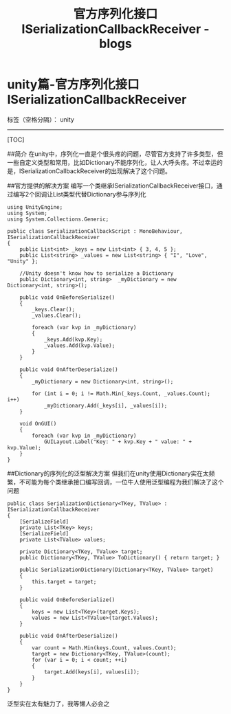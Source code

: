 ﻿---
layout: page
title: 官方序列化接口 ISerializationCallbackReceiver
    - blogs
---


# unity篇-官方序列化接口 ISerializationCallbackReceiver
标签（空格分隔）： unity

----------
[TOC]

##简介
在unity中，序列化一直是个很头疼的问题，尽管官方支持了许多类型，但一些自定义类型和常用，比如Dictionary不能序列化，让人大呼头疼。不过幸运的是，ISerializationCallbackReceiver的出现解决了这个问题。


##官方提供的解决方案
编写一个类继承ISerializationCallbackReceiver接口，通过编写2个回调让List类型代替Dictionary参与序列化
```
using UnityEngine;
using System;
using System.Collections.Generic;

public class SerializationCallbackScript : MonoBehaviour, ISerializationCallbackReceiver
{
    public List<int> _keys = new List<int> { 3, 4, 5 };
    public List<string> _values = new List<string> { "I", "Love", "Unity" };

    //Unity doesn't know how to serialize a Dictionary
    public Dictionary<int, string>  _myDictionary = new Dictionary<int, string>();

    public void OnBeforeSerialize()
    {
        _keys.Clear();
        _values.Clear();

        foreach (var kvp in _myDictionary)
        {
            _keys.Add(kvp.Key);
            _values.Add(kvp.Value);
        }
    }

    public void OnAfterDeserialize()
    {
        _myDictionary = new Dictionary<int, string>();

        for (int i = 0; i != Math.Min(_keys.Count, _values.Count); i++)
            _myDictionary.Add(_keys[i], _values[i]);
    }

    void OnGUI()
    {
        foreach (var kvp in _myDictionary)
            GUILayout.Label("Key: " + kvp.Key + " value: " + kvp.Value);
    }
}
```

##Dictionary的序列化的泛型解决方案
但我们在unity使用Dictionary实在太频繁，不可能为每个类继承接口编写回调，一位牛人使用泛型编程为我们解决了这个问题
```
public class SerializationDictionary<TKey, TValue> : ISerializationCallbackReceiver
{
    [SerializeField]
    private List<TKey> keys;
    [SerializeField]
    private List<TValue> values;

    private Dictionary<TKey, TValue> target;
    public Dictionary<TKey, TValue> ToDictionary() { return target; }

    public SerializationDictionary(Dictionary<TKey, TValue> target)
    {
        this.target = target;
    }

    public void OnBeforeSerialize()
    {
        keys = new List<TKey>(target.Keys);
        values = new List<TValue>(target.Values);
    }

    public void OnAfterDeserialize()
    {
        var count = Math.Min(keys.Count, values.Count);
        target = new Dictionary<TKey, TValue>(count);
        for (var i = 0; i < count; ++i)
        {
            target.Add(keys[i], values[i]);
        }
    }
}
```
泛型实在太有魅力了，我等懒人必会之


